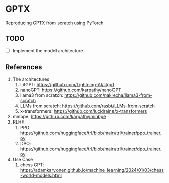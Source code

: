# GPTX
Reproducing GPTX from scratch using PyTorch

## TODO 
- [ ] Implement the model architecture


## References
1. The architectures 
   1. LitGPT: https://github.com/Lightning-AI/litgpt
   2. nanoGPT: https://github.com/karpathy/nanoGPT
   2. llama3 from scratch: https://github.com/naklecha/llama3-from-scratch
   3. LLMs from scratch: https://github.com/rasbt/LLMs-from-scratch
   4. x-transformers: https://github.com/lucidrains/x-transformers
1. minbpe: https://github.com/karpathy/minbpe
1. RLHF
   1. PPO: https://github.com/huggingface/trl/blob/main/trl/trainer/ppo_trainer.py
   1. DPO: https://github.com/huggingface/trl/blob/main/trl/trainer/dpo_trainer.py
1. Use Case
   1. chess GPT: https://adamkarvonen.github.io/machine_learning/2024/01/03/chess-world-models.html